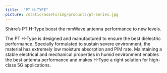 ```yaml
---
title:  "PT H-TYPE"
picture: /static/assets/img/products/pt-series.jpg
---
```


Shirre’s PT H-Type boost the mmWave antenna performance to new levels.

The PT H-Type is designed and manufactured to ensure the best dielectric performance. Specially formulated to sustain severe environment, the material has extremely low moisture absorption and PIM rate. Maintaining a stable electrical and mechanical properties in humid environment enables the best antenna performance and makes H-Type a right solution for high-class 5G applications.
